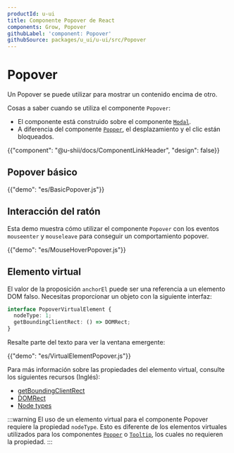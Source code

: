 ```yaml
---
productId: u-ui
title: Componente Popover de React
components: Grow, Popover
githubLabel: 'component: Popover'
githubSource: packages/u_ui/u-ui/src/Popover
---
```


# Popover

<p class="description">Un Popover se puede utilizar para mostrar un contenido encima de otro.</p>

Cosas a saber cuando se utiliza el componente `Popover`:

- El componente está construido sobre el componente [`Modal`](/u_ui/u-ui/react-modal/).
- A diferencia del componente [`Popper`](/u_ui/u-ui/react-popper/), el desplazamiento y el clic están bloqueados.

{{"component": "@u-shii/docs/ComponentLinkHeader", "design": false}}

## Popover básico

{{"demo": "es/BasicPopover.js"}}

## Interacción del ratón

Esta demo muestra cómo utilizar el componente `Popover` con los eventos `mouseenter` y `mouseleave` para conseguir un comportamiento popover.

{{"demo": "es/MouseHoverPopover.js"}}

## Elemento virtual

El valor de la proposición `anchorEl` puede ser una referencia a un elemento DOM falso.
Necesitas proporcionar un objeto con la siguiente interfaz:

```ts
interface PopoverVirtualElement {
  nodeType: 1;
  getBoundingClientRect: () => DOMRect;
}
```

Resalte parte del texto para ver la ventana emergente:

{{"demo": "es/VirtualElementPopover.js"}}

Para más información sobre las propiedades del elemento virtual, consulte los siguientes recursos (Inglés):

- [getBoundingClientRect](https://developer.mozilla.org/en-US/docs/Web/API/Element/getBoundingClientRect)
- [DOMRect](https://drafts.fxtf.org/geometry-1/#domrectreadonly)
- [Node types](https://developer.mozilla.org/en-US/docs/Web/API/Node/nodeType)

:::warning
El uso de un elemento virtual para el componente Popover requiere la propiedad `nodeType`.
Esto es diferente de los elementos virtuales utilizados para los componentes [`Popper`](/u_ui/u-ui/react-popper/#elemento-virtual) o [`Tooltip`](/u_ui/u-ui/react-tooltip/#elemento-virtual), los cuales no requieren la propiedad.
:::